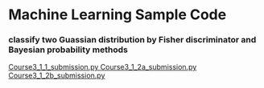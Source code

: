 # Machine Learning Sample Code



### classify two Guassian distribution by Fisher discriminator and Bayesian probability methods

<span>
  <a href="Course3_1_1_submission.py" title="img1">
    Course3_1_1_submission.py
  </a>
  
  <a href="Course3_1_2a_submission.py" title="img2">
    Course3_1_2a_submission.py
  </a>
  
  <a href="Course3_1_2b_submission.py" title="img2">
    Course3_1_2b_submission.py
  </a>
</span>
